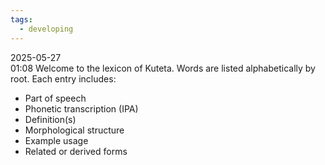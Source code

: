 ```yaml
---
tags:
  - developing
---
```

2025-05-27  
01:08
Welcome to the lexicon of Kuteta. Words are listed alphabetically by root. Each entry includes:
- Part of speech
- Phonetic transcription (IPA)
- Definition(s)
- Morphological structure
- Example usage
- Related or derived forms
